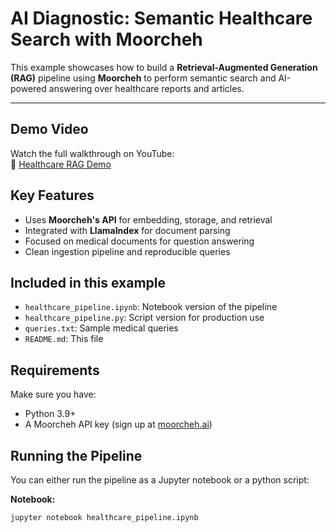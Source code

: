 # AI Diagnostic: Semantic Healthcare Search with Moorcheh

This example showcases how to build a **Retrieval-Augmented Generation (RAG)** pipeline using **Moorcheh** to perform semantic search and AI-powered answering over healthcare reports and articles.

----

## Demo Video

Watch the full walkthrough on YouTube:  
🔗 [Healthcare RAG Demo](https://www.youtube.com/watch?v=9J9RLbm6I5s)

## Key Features

- Uses **Moorcheh's API** for embedding, storage, and retrieval
- Integrated with **LlamaIndex** for document parsing
- Focused on medical documents for question answering
- Clean ingestion pipeline and reproducible queries

## Included in this example

- `healthcare_pipeline.ipynb`: Notebook version of the pipeline
- `healthcare_pipeline.py`: Script version for production use
- `queries.txt`: Sample medical queries
- `README.md`: This file

## Requirements

Make sure you have:
- Python 3.9+
- A Moorcheh API key (sign up at [moorcheh.ai](https://www.moorcheh.ai))

## Running the Pipeline

You can either run the pipeline as a Jupyter notebook or a python script:

**Notebook:**
```bash
jupyter notebook healthcare_pipeline.ipynb 
